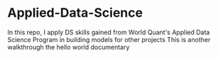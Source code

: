 # Applied-Data-Science
In this repo, I apply DS skills gained from World Quant's Applied Data Science Program in building models for other projects
This is another walkthrough the hello world documentary
